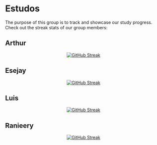 # Estudos

The purpose of this group is to track and showcase our study progress.
Check out the streak stats of our group members:

## Arthur

<div align="center">

[![GitHub Streak](https://streak-stats.demolab.com?user=yArthu&theme=dark&hide_border=true&date_format=j%20M%5B%20Y%5D&hide_total_contributions=true)](https://github.com/yArthu)

</div>

## Esejay

<div align="center">

[![GitHub Streak](https://streak-stats.demolab.com?user=Esejay&theme=dark&hide_border=true&date_format=j%20M%5B%20Y%5D&hide_total_contributions=true)](https://github.com/Esejay)

</div>

## Luis

<div align="center">

[![GitHub Streak](https://streak-stats.demolab.com?user=luis-ec&theme=dark&hide_border=true&date_format=j%20M%5B%20Y%5D&hide_total_contributions=true)](https://github.com/luis-ec)

</div>

## Ranieery

<div align="center">

[![GitHub Streak](https://streak-stats.demolab.com?user=Ranieeery&theme=dark&hide_border=true&date_format=j%20M%5B%20Y%5D&hide_total_contributions=true)](https://github.com/Ranieeery)

</div>
